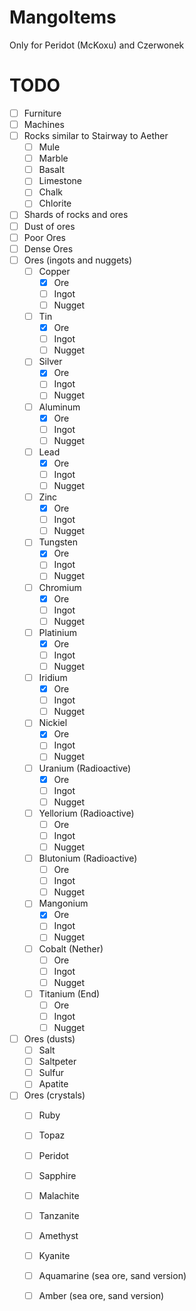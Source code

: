 # MangoItems
Only for Peridot (McKoxu) and Czerwonek

# TODO
  - [ ] Furniture
  - [ ] Machines
  - [ ] Rocks similar to Stairway to Aether
    - [ ] Mule
    - [ ] Marble
    - [ ] Basalt
    - [ ] Limestone
    - [ ] Chalk
    - [ ] Chlorite
  - [ ] Shards of rocks and ores
  - [ ] Dust of ores
  - [ ] Poor Ores
  - [ ] Dense Ores
  - [ ] Ores (ingots and nuggets) 
    - [ ] Copper
      - [x] Ore
      - [ ] Ingot
      - [ ] Nugget
    - [ ] Tin
      - [x] Ore
      - [ ] Ingot
      - [ ] Nugget
    - [ ] Silver
      - [x] Ore
      - [ ] Ingot
      - [ ] Nugget
    - [ ] Aluminum
      - [x] Ore
      - [ ] Ingot
      - [ ] Nugget
    - [ ] Lead
      - [x] Ore
      - [ ] Ingot
      - [ ] Nugget
    - [ ] Zinc
      - [x] Ore
      - [ ] Ingot
      - [ ] Nugget
    - [ ] Tungsten
      - [x] Ore
      - [ ] Ingot
      - [ ] Nugget
    - [ ] Chromium
      - [x] Ore
      - [ ] Ingot
      - [ ] Nugget
    - [ ] Platinium
      - [x] Ore
      - [ ] Ingot
      - [ ] Nugget
    - [ ] Iridium
      - [x] Ore
      - [ ] Ingot
      - [ ] Nugget
    - [ ] Nickiel
      - [x] Ore
      - [ ] Ingot
      - [ ] Nugget
    - [ ] Uranium (Radioactive)
      - [x] Ore
      - [ ] Ingot
      - [ ] Nugget
    - [ ] Yellorium (Radioactive)
      - [ ] Ore
      - [ ] Ingot
      - [ ] Nugget
    - [ ] Blutonium (Radioactive)
      - [ ] Ore
      - [ ] Ingot
      - [ ] Nugget
    - [ ] Mangonium
      - [x] Ore
      - [ ] Ingot
      - [ ] Nugget
    - [ ] Cobalt (Nether)
      - [ ] Ore
      - [ ] Ingot
      - [ ] Nugget
    - [ ] Titanium (End)
      - [ ] Ore
      - [ ] Ingot
      - [ ] Nugget
  - [ ] Ores (dusts)
    - [ ] Salt
    - [ ] Saltpeter
    - [ ] Sulfur
    - [ ] Apatite
  - [ ] Ores (crystals)
    - [ ] Ruby
    - [ ] Topaz
    - [ ] Peridot
    - [ ] Sapphire 
    - [ ] Malachite
    - [ ] Tanzanite
    - [ ] Amethyst
    - [ ] Kyanite
    - [ ] Aquamarine (sea ore, sand version)
    - [ ] Amber (sea ore, sand version)
    
    
